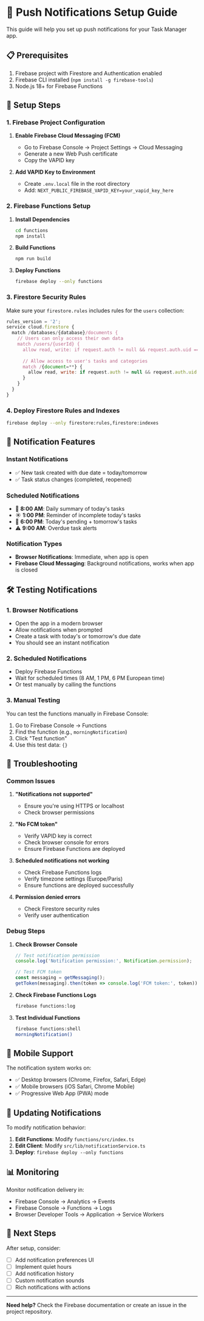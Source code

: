 # 🔔 Push Notifications Setup Guide

This guide will help you set up push notifications for your Task Manager app.

## 📋 Prerequisites

1. Firebase project with Firestore and Authentication enabled
2. Firebase CLI installed (`npm install -g firebase-tools`)
3. Node.js 18+ for Firebase Functions

## 🚀 Setup Steps

### 1. Firebase Project Configuration

1. **Enable Firebase Cloud Messaging (FCM)**
   - Go to Firebase Console → Project Settings → Cloud Messaging
   - Generate a new Web Push certificate
   - Copy the VAPID key

2. **Add VAPID Key to Environment**
   - Create `.env.local` file in the root directory
   - Add: `NEXT_PUBLIC_FIREBASE_VAPID_KEY=your_vapid_key_here`

### 2. Firebase Functions Setup

1. **Install Dependencies**
   ```bash
   cd functions
   npm install
   ```

2. **Build Functions**
   ```bash
   npm run build
   ```

3. **Deploy Functions**
   ```bash
   firebase deploy --only functions
   ```

### 3. Firestore Security Rules

Make sure your `firestore.rules` includes rules for the `users` collection:

```javascript
rules_version = '2';
service cloud.firestore {
  match /databases/{database}/documents {
    // Users can only access their own data
    match /users/{userId} {
      allow read, write: if request.auth != null && request.auth.uid == userId;
      
      // Allow access to user's tasks and categories
      match /{document=**} {
        allow read, write: if request.auth != null && request.auth.uid == userId;
      }
    }
  }
}
```

### 4. Deploy Firestore Rules and Indexes

```bash
firebase deploy --only firestore:rules,firestore:indexes
```

## 🔔 Notification Features

### **Instant Notifications**
- ✅ New task created with due date = today/tomorrow
- ✅ Task status changes (completed, reopened)

### **Scheduled Notifications**
- 🌅 **8:00 AM**: Daily summary of today's tasks
- ☀️ **1:00 PM**: Reminder of incomplete today's tasks  
- 🌙 **6:00 PM**: Today's pending + tomorrow's tasks
- ⚠️ **9:00 AM**: Overdue task alerts

### **Notification Types**
- **Browser Notifications**: Immediate, when app is open
- **Firebase Cloud Messaging**: Background notifications, works when app is closed

## 🛠️ Testing Notifications

### 1. Browser Notifications
- Open the app in a modern browser
- Allow notifications when prompted
- Create a task with today's or tomorrow's due date
- You should see an instant notification

### 2. Scheduled Notifications
- Deploy Firebase Functions
- Wait for scheduled times (8 AM, 1 PM, 6 PM European time)
- Or test manually by calling the functions

### 3. Manual Testing
You can test the functions manually in Firebase Console:
1. Go to Firebase Console → Functions
2. Find the function (e.g., `morningNotification`)
3. Click "Test function"
4. Use this test data: `{}`

## 🔧 Troubleshooting

### Common Issues

1. **"Notifications not supported"**
   - Ensure you're using HTTPS or localhost
   - Check browser permissions

2. **"No FCM token"**
   - Verify VAPID key is correct
   - Check browser console for errors
   - Ensure Firebase Functions are deployed

3. **Scheduled notifications not working**
   - Check Firebase Functions logs
   - Verify timezone settings (Europe/Paris)
   - Ensure functions are deployed successfully

4. **Permission denied errors**
   - Check Firestore security rules
   - Verify user authentication

### Debug Steps

1. **Check Browser Console**
   ```javascript
   // Test notification permission
   console.log('Notification permission:', Notification.permission);
   
   // Test FCM token
   const messaging = getMessaging();
   getToken(messaging).then(token => console.log('FCM token:', token));
   ```

2. **Check Firebase Functions Logs**
   ```bash
   firebase functions:log
   ```

3. **Test Individual Functions**
   ```bash
   firebase functions:shell
   morningNotification()
   ```

## 📱 Mobile Support

The notification system works on:
- ✅ Desktop browsers (Chrome, Firefox, Safari, Edge)
- ✅ Mobile browsers (iOS Safari, Chrome Mobile)
- ✅ Progressive Web App (PWA) mode

## 🔄 Updating Notifications

To modify notification behavior:

1. **Edit Functions**: Modify `functions/src/index.ts`
2. **Edit Client**: Modify `src/lib/notificationService.ts`
3. **Deploy**: `firebase deploy --only functions`

## 📊 Monitoring

Monitor notification delivery in:
- Firebase Console → Analytics → Events
- Firebase Console → Functions → Logs
- Browser Developer Tools → Application → Service Workers

## 🎯 Next Steps

After setup, consider:
- [ ] Add notification preferences UI
- [ ] Implement quiet hours
- [ ] Add notification history
- [ ] Custom notification sounds
- [ ] Rich notifications with actions

---

**Need help?** Check the Firebase documentation or create an issue in the project repository. 